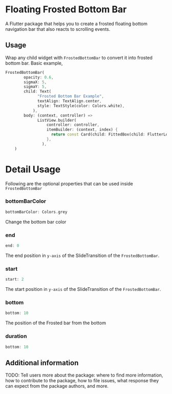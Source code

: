 <!--
This README describes the package. If you publish this package to pub.dev,
this README's contents appear on the landing page for your package.

For information about how to write a good package README, see the guide for
[writing package pages](https://dart.dev/guides/libraries/writing-package-pages).

For general information about developing packages, see the Dart guide for
[creating packages](https://dart.dev/guides/libraries/create-library-packages)
and the Flutter guide for
[developing packages and plugins](https://flutter.dev/developing-packages).
-->

# Floating Frosted Bottom Bar

A Flutter package that helps you to create a frosted floating bottom navigation bar that also reacts to scrolling events.

## Usage

Wrap any child widget with `FrostedBottomBar` to convert it into frosted bottom bar.
Basic example,

```dart
FrostedBottomBar(
        opacity: 0.6,
        sigmaX: 5,
        sigmaY: 5,
        child: Text(
              "Frosted Bottom Bar Example",
              textAlign: TextAlign.center,
              style: TextStyle(color: Colors.white),
            ),
        body: (context, controller) =>
              ListView.builder(
                  controller: controller,
                  itemBuilder: (context, index) {
                    return const Card(child: FittedBox(child: FlutterLogo()));
                  },
                ),
    )
```

# Detail Usage

Following are the optional properties that can be used inside `FrostedBottomBar`

### bottomBarColor

```dart
bottomBarColor: Colors.grey
```

Change the bottom bar color

### end

```dart
end: 0
```

The end position in `y-axis` of the SlideTransition of the `FrostedBottomBar`.

### start

```dart
start: 2
```

The start position in `y-axis` of the SlideTransition of the `FrostedBottomBar`.

### bottom

```dart
bottom: 10
```

The position of the Frosted bar from the bottom

### duration

```dart
bottom: 10
```

## Additional information

TODO: Tell users more about the package: where to find more information, how to
contribute to the package, how to file issues, what response they can expect
from the package authors, and more.
